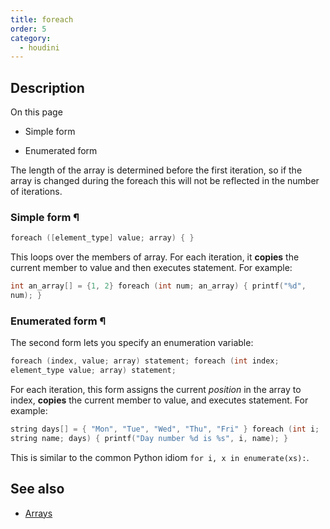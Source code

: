 ```yaml
---
title: foreach
order: 5
category:
  - houdini
---
```


## Description

On this page

- Simple form

- Enumerated form

The length of the array is determined before the first iteration, so if the
array is changed during the foreach this will not be reflected in the number
of iterations.

### Simple form ¶

```c
foreach ([element_type] value; array) { }
```

This loops over the members of array. For each iteration, it **copies** the
current member to value and then executes statement. For example:

```c
int an_array[] = {1, 2} foreach (int num; an_array) { printf("%d",
num); }
```

### Enumerated form ¶

The second form lets you specify an enumeration variable:

```c
foreach (index, value; array) statement; foreach (int index;
element_type value; array) statement;
```

For each iteration, this form assigns the current _position_ in the array to
index, **copies** the current member to value, and executes statement. For
example:

```c
string days[] = { "Mon", "Tue", "Wed", "Thu", "Fri" } foreach (int i;
string name; days) { printf("Day number %d is %s", i, name); }
```

This is similar to the common Python idiom `for i, x in enumerate(xs):`.

## See also

- [Arrays](../arrays.html)
